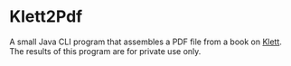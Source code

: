 # Klett2Pdf
A small Java CLI program that assembles a PDF file from a book on [Klett](https://klett.de). The results of this program are for private use only.